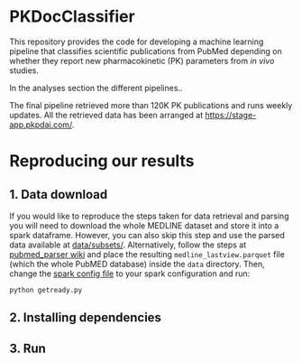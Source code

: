 # PKDocClassifier

This repository provides the code for developing a machine learning pipeline that classifies scientific publications from PubMed depending on whether they report new pharmacokinetic (PK) parameters from _in vivo_ studies.

In the analyses section the different pipelines..

The final pipeline retrieved more than 120K PK publications and runs weekly updates. All the retrieved data has been arranged at https://stage-app.pkpdai.com/. 

# Reproducing our results

## 1. Data download

If you would like to reproduce the steps taken for data retrieval and parsing you will need to download the whole MEDLINE dataset and store it into a spark dataframe. 
However, you can also skip this step and use the parsed data available at [data/subsets/](https://github.com/fgh95/PKDocClassifier/tree/master/data/subsets). Alternatively, follow the steps at [pubmed_parser wiki](https://github.com/titipata/pubmed_parser/wiki/Download-and-preprocess-MEDLINE-dataset) and place the resulting `medline_lastview.parquet` file (which the whole PubMED database) inside the `data` directory. Then, change the [spark config file](https://github.com/fgh95/PKDocClassifier/blob/master/sparksetup/sparkconf.py) to your spark configuration and run:

````
python getready.py
````



## 2. Installing dependencies 


## 3. Run